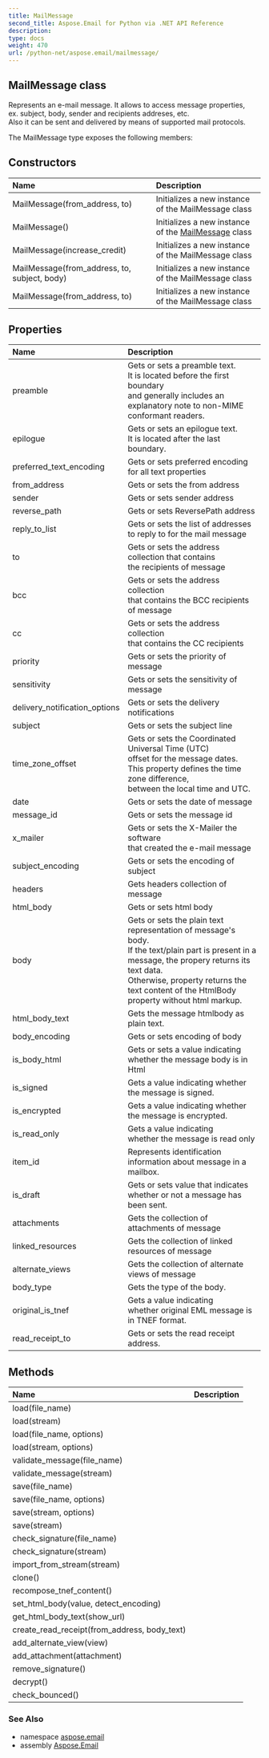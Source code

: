 ```yaml
---
title: MailMessage
second_title: Aspose.Email for Python via .NET API Reference
description: 
type: docs
weight: 470
url: /python-net/aspose.email/mailmessage/
---
```


## MailMessage class

Represents an e-mail message. It allows to access message properties, <br/>            ex. subject, body, sender and recipients addreses, etc.<br/>            Also it can be sent and delivered by means of supported mail protocols.

The MailMessage type exposes the following members:
## Constructors
| Name | Description |
| :- | :- |
|MailMessage(from_address, to)|Initializes a new instance of the MailMessage class|
|MailMessage()|Initializes a new instance of the [MailMessage](/python-net/aspose.email/mailmessage/) class|
|MailMessage(increase_credit)|Initializes a new instance of the MailMessage class|
|MailMessage(from_address, to, subject, body)|Initializes a new instance of the MailMessage class|
|MailMessage(from_address, to)|Initializes a new instance of the MailMessage class|
## Properties
| Name | Description |
| :- | :- |
|preamble|Gets or sets a preamble text.<br/>            It is located before the first boundary<br/>            and generally includes an explanatory note to non-MIME conformant readers.|
|epilogue|Gets or sets an epilogue text.<br/>            It is located after the last boundary.|
|preferred_text_encoding|Gets or sets preferred encoding for all text properties|
|from_address|Gets or sets the from address|
|sender|Gets or sets sender address|
|reverse_path|Gets or sets ReversePath address|
|reply_to_list|Gets or sets the list of addresses <br/>            to reply to for the mail message|
|to|Gets or sets the address collection that contains <br/>            the recipients of message|
|bcc|Gets or sets the address collection <br/>            that contains the BCC recipients of message|
|cc|Gets or sets the address collection <br/>            that contains the CC recipients|
|priority|Gets or sets the priority of message|
|sensitivity|Gets or sets the sensitivity of message|
|delivery_notification_options|Gets or sets the delivery notifications|
|subject|Gets or sets the subject line|
|time_zone_offset|Gets or sets the Coordinated Universal Time (UTC) <br/>            offset for the message dates.<br/>            This property defines the time zone difference, <br/>            between the local time and UTC.|
|date|Gets or sets the date of message|
|message_id|Gets or sets the message id|
|x_mailer|Gets or sets the X-Mailer the software <br/>            that created the e-mail message|
|subject_encoding|Gets or sets the encoding of subject|
|headers|Gets headers collection of message|
|html_body|Gets or sets html body|
|body|Gets or sets the plain text representation of message's body.<br/>            If the text/plain part is present in a message, the propery returns its text data.<br/>            Otherwise, property returns the text content of the HtmlBody property without html markup.|
|html_body_text|Gets the message htmlbody as plain text.|
|body_encoding|Gets or sets encoding of body|
|is_body_html|Gets or sets a value indicating <br/>            whether the message body is in Html|
|is_signed|Gets a value indicating whether the message is signed.|
|is_encrypted|Gets a value indicating whether the message is encrypted.|
|is_read_only|Gets a value indicating <br/>            whether the message is read only|
|item_id|Represents identification information about message in a mailbox.|
|is_draft|Gets or sets value that indicates whether or not a message has been sent.|
|attachments|Gets the collection of attachments of message|
|linked_resources|Gets the collection of linked resources of message|
|alternate_views|Gets the collection of alternate views of message|
|body_type|Gets the type of the body.|
|original_is_tnef|Gets a value indicating <br/>            whether original EML message is in TNEF format.|
|read_receipt_to|Gets or sets the read receipt address.|
## Methods
| Name | Description |
| :- | :- |
|load(file_name)|  |
|load(stream)|  |
|load(file_name, options)|  |
|load(stream, options)|  |
|validate_message(file_name)|  |
|validate_message(stream)|  |
|save(file_name)|  |
|save(file_name, options)|  |
|save(stream, options)|  |
|save(stream)|  |
|check_signature(file_name)|  |
|check_signature(stream)|  |
|import_from_stream(stream)|  |
|clone()|  |
|recompose_tnef_content()|  |
|set_html_body(value, detect_encoding)|  |
|get_html_body_text(show_url)|  |
|create_read_receipt(from_address, body_text)|  |
|add_alternate_view(view)|  |
|add_attachment(attachment)|  |
|remove_signature()|  |
|decrypt()|  |
|check_bounced()|  |

### See Also

* namespace [aspose.email](/python-net/aspose.email/)
* assembly [Aspose.Email](/python-net/)

